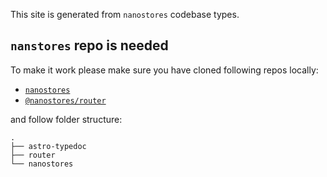 This site is generated from `nanostores` codebase types.

## `nanstores` repo is needed

To make it work please make sure you have cloned following repos locally:

- [`nanostores`](https://github.com/nanostores/nanostores)
- [`@nanostores/router`](https://github.com/nanostores/router)

and follow folder structure:

```
.
├── astro-typedoc
├── router
└── nanostores
```
